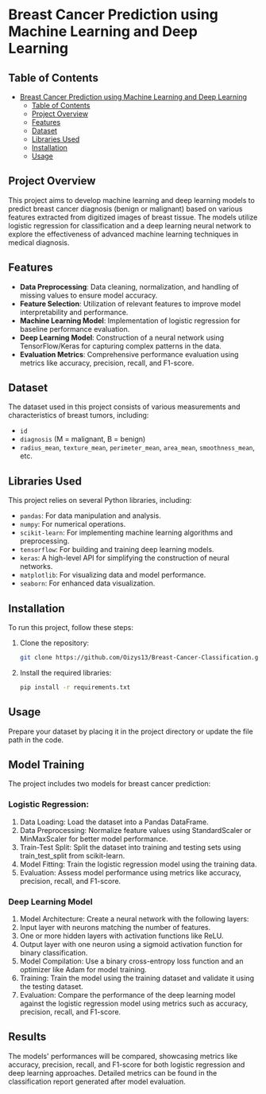 # Breast Cancer Prediction using Machine Learning and Deep Learning

## Table of Contents
- [Breast Cancer Prediction using Machine Learning and Deep Learning](#breast-cancer-prediction-using-machine-learning-and-deep-learning)
  - [Table of Contents](#table-of-contents)
  - [Project Overview](#project-overview)
  - [Features](#features)
  - [Dataset](#dataset)
  - [Libraries Used](#libraries-used)
  - [Installation](#installation)
  - [Usage](#usage)

## Project Overview
This project aims to develop machine learning and deep learning models to predict breast cancer diagnosis (benign or malignant) based on various features extracted from digitized images of breast tissue. The models utilize logistic regression for classification and a deep learning neural network to explore the effectiveness of advanced machine learning techniques in medical diagnosis.

## Features
- **Data Preprocessing**: Data cleaning, normalization, and handling of missing values to ensure model accuracy.
- **Feature Selection**: Utilization of relevant features to improve model interpretability and performance.
- **Machine Learning Model**: Implementation of logistic regression for baseline performance evaluation.
- **Deep Learning Model**: Construction of a neural network using TensorFlow/Keras for capturing complex patterns in the data.
- **Evaluation Metrics**: Comprehensive performance evaluation using metrics like accuracy, precision, recall, and F1-score.

## Dataset
The dataset used in this project consists of various measurements and characteristics of breast tumors, including:
- `id`
- `diagnosis` (M = malignant, B = benign)
- `radius_mean`, `texture_mean`, `perimeter_mean`, `area_mean`, `smoothness_mean`, etc.


## Libraries Used
This project relies on several Python libraries, including:
- `pandas`: For data manipulation and analysis.
- `numpy`: For numerical operations.
- `scikit-learn`: For implementing machine learning algorithms and preprocessing.
- `tensorflow`: For building and training deep learning models.
- `keras`: A high-level API for simplifying the construction of neural networks.
- `matplotlib`: For visualizing data and model performance.
- `seaborn`: For enhanced data visualization.

## Installation
To run this project, follow these steps:

1. Clone the repository:
   ```bash
   git clone https://github.com/Oizys13/Breast-Cancer-Classification.git
2. Install the required libraries:
   ```bash
   pip install -r requirements.txt
   
## Usage
Prepare your dataset by placing it in the project directory or update the file path in the code.

## Model Training
The project includes two models for breast cancer prediction:

### Logistic Regression:
1. Data Loading: Load the dataset into a Pandas DataFrame.
2. Data Preprocessing: Normalize feature values using StandardScaler or MinMaxScaler for better model performance.
3. Train-Test Split: Split the dataset into training and testing sets using train_test_split from scikit-learn.
4. Model Fitting: Train the logistic regression model using the training data.
5. Evaluation: Assess model performance using metrics like accuracy, precision, recall, and F1-score.

### Deep Learning Model
1. Model Architecture: Create a neural network with the following layers:
2. Input layer with neurons matching the number of features.
3. One or more hidden layers with activation functions like ReLU.
4. Output layer with one neuron using a sigmoid activation function for binary classification.
5. Model Compilation: Use a binary cross-entropy loss function and an optimizer like Adam for model training.
6. Training: Train the model using the training dataset and validate it using the testing dataset.
7. Evaluation: Compare the performance of the deep learning model against the logistic regression model using metrics such as accuracy, precision, recall, and F1-score.

## Results
The models' performances will be compared, showcasing metrics like accuracy, precision, recall, and F1-score for both logistic regression and deep learning approaches. Detailed metrics can be found in the classification report generated after model evaluation.
       
